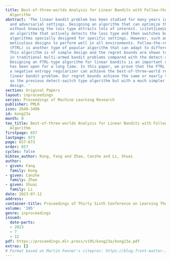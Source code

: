 ```yaml
---
title: Best-of-three-worlds Analysis for Linear Bandits with Follow-the-regularized-leader
  Algorithm
abstract: 'The linear bandit problem has been studied for many years in both stochastic
  and adversarial settings. Designing an algorithm that can optimize the environment
  without knowing the loss type attracts lots of interest. \citet{LeeLWZ021} propose
  an algorithm that actively detects the loss type and then switches between different
  algorithms specially designed for specific settings. However, such an approach requires
  meticulous designs to perform well in all environments. Follow-the-regularized-leader
  (FTRL) is another type of popular algorithm that can adapt to different environments.
  This algorithm is of simple design and the regret bounds are shown to be optimal
  in traditional multi-armed bandit problems compared with the detect-switch type.
  Designing an FTRL-type algorithm for linear bandits is an important question that
  has been open for a long time. In this paper, we prove that the FTRL algorithm with
  a negative entropy regularizer can achieve the best-of-three-world results for the
  linear bandit problem. Our regret bounds achieve the same or nearly the same order
  as the previous detect-switch type algorithm but with a much simpler algorithmic
  design. '
section: Original Papers
layout: inproceedings
series: Proceedings of Machine Learning Research
publisher: PMLR
issn: 2640-3498
id: kong23a
month: 0
tex_title: Best-of-three-worlds Analysis for Linear Bandits with Follow-the-regularized-leader
  Algorithm
firstpage: 657
lastpage: 673
page: 657-673
order: 657
cycles: false
bibtex_author: Kong, Fang and Zhao, Canzhe and Li, Shuai
author:
- given: Fang
  family: Kong
- given: Canzhe
  family: Zhao
- given: Shuai
  family: Li
date: 2023-07-12
address: 
container-title: Proceedings of Thirty Sixth Conference on Learning Theory
volume: '195'
genre: inproceedings
issued:
  date-parts:
  - 2023
  - 7
  - 12
pdf: https://proceedings.mlr.press/v195/kong23a/kong23a.pdf
extras: []
# Format based on Martin Fenner's citeproc: https://blog.front-matter.io/posts/citeproc-yaml-for-bibliographies/
---
```


